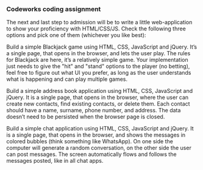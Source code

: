 ### Codeworks coding assignment

The next and last step to admission will be to write a little web-application to show your proficiency with HTML/CSS/JS. Check the following three options and pick one of them (whichever you like best):

Build a simple Blackjack game using HTML, CSS, JavaScript and jQuery. It’s a single page, that opens in the browser, and lets the user play. The rules for Blackjack are here, it’s a relatively simple game. Your implementation just needs to give the "hit" and "stand" options to the player (no betting), feel free to figure out what UI you prefer, as long as the user understands what is happening and can play multiple games.

Build a simple address book application using HTML, CSS, JavaScript and jQuery. It is a single page, that opens in the browser, where the user can create new contacts, find existing contacts, or delete them. Each contact should have a name, surname, phone number, and address. The data doesn’t need to be persisted when the browser page is closed.

Build a simple chat application using HTML, CSS, JavaScript and jQuery. It is a single page, that opens in the browser, and shows the messages in colored bubbles (think something like WhatsApp). On one side the computer will generate a random conversation, on the other side the user can post messages. The screen automatically flows and follows the messages posted, like in all chat apps.
